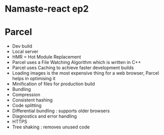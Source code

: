 # Namaste-react ep2

# Parcel
- Dev build
- Local server
- HMR = Hot Module Replacement
- Parcel uses a File Watching Algorithm which is written in C++
- Parcel uses Caching to achieve faster development builds
- Loading images is the most expensive thing for a web browser, Parcel helps in optimising it
- Minification of files for production build
- Bundling
- Compression
- Consistent hashing
- Code splitting
- Differential bundling : supports older browsers
- Diagnostics and error handling
- HTTPS
- Tree shaking : removes unused code